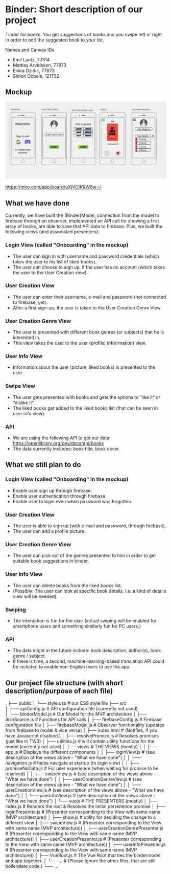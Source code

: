 # Binder: Short description of our project

Tinder for books. You get suggestions of books and you swipe left or right in order to add the suggested book to your list.

Names and Canvas IDs

- Emil Lantz, 77314
- Mattias Arvidsson, 77973
- Elvira Dzidic, 77673 
- Simon Döbele, 121732


## Mockup
![alt text](screens.png)

https://miro.com/app/board/uXjVOIKRW6w=/

## What we have done
Currently, we have built the (Binder)Model, connection from the model to firebase through an observer, implemented an API call for showing a first array of books, are able to save that API data to firebase. Plus, we built the following views (and associated presenters):

### Login View (called "Onboarding" in the mockup)
- The user can sign in with username and password credentials (which takes the user to his list of liked books).
- The user can choose to sign up, if the user has no account (which takes the user to the User Creation view).

### User Creation View
- The user can enter their username, e-mail and password (not connected to firebase, yet).
- After a first sign-up, the user is taken to the User Creation Genre View.

### User Creation Genre View
- The user is presented with different book genres (or subjects) that he is interested in.
- This view takes the user to the user (profile) info(rmation) view.

### User Info View
- Information about the user (picture, liked books) is presented to the user.

### Swipe View
- The user gets presented with books and gets the options to “like it” or “dislike it”.
- The liked books get added to the liked books list (that can be seen in user info view).

### API
- We are using the following API to get our data: https://openlibrary.org/dev/docs/api/books
- The data currently includes: book title, book cover. 


## What we still plan to do

### Login View (called "Onboarding" in the mockup)
- Enable user sign up through firebase.
- Enable user authentication through firebase.
- Enable user to login even when password was forgotten.

### User Creation View
- The user is able to sign up (with e-mail and password, through firebase).
- The user can add a profile picture.

### User Creation Genre View
- The user can pick out of the genres presented to him in order to get suitable book suggestions in binder.

### User Info View
- The user can delete books from the liked books list.
- (Possibly: The user can look at specific book details, i.e. a kind of details view will be needed).

### Swiping
- The interaction is fun for the user (actual swiping will be enabled for smartphone users and something similarly fun for PC users.)

### API
- The data might in the future include: book description, author(s), book genre / subject.
- If there is time, a second, machine-learning-based translation API could be included to enable non-English users to use the app.


## Our project file structure (with short description/purpose of each file)
.
├── public
│   └──  style.css          # our CSS style file
├── src                     
│   ├── apiConfig.js           # API configuration file (currently not used)       
│   ├── binderModel.js         # Our Model for the MVP architecture
│   ├── dishSource.js          # Functions for API calls
│   ├── firebaseConfig.js      # Firebase configuration file
│   ├── firebaseModel.js       # Observer functionality (updates from firebase to model & vice versa)
│   ├── index.html             # (Notifies, if you have Javascript disabled.)
│   ├── resolvePromise.js      # Resolves promises (just like in TW3)
│   ├── utilities.js           # will contain utility functions for the model (currently not used)
│   ├── views                  # THE VIEWS (mostly)
│   │   ├── app.js                     # Displays the different components
│   │   ├── loginView.js               # (see description of the views above - "What we have done")
│   │   ├── navigation.js              # helps navigate at startup (to login view)
│   │   ├── promiseNoData.js           # For user experience (when waiting for promise to be resolved)
│   │   ├── swipeView.js               # (see description of the views above - "What we have done")
│   │   ├── userCreationGenreView.js   # (see description of the views above - "What we have done")
│   │   ├── userCreationView.js        # (see description of the views above - "What we have done")
│   │   └── userInfoView.js            # (see description of the views above - "What we have done")
│   └── vuejs                  # THE PRESENTERS (mostly) 
│       ├── index.js                        # Renders the root & Resolves the initial persistence promise
│       ├── loginPresenter.js               # (Presenter corresponding to the View with same name (MVP architecture))
│       ├── show.js                         # utility for deciding the change to a different view
│       ├── swipeView.js                    # (Presenter corresponding to the View with same name (MVP architecture))
│       ├── userCreationGenrePresenter.js   # (Presenter corresponding to the View with same name (MVP architecture))
│       ├── userCreationPresenter.js        # (Presenter corresponding to the View with same name (MVP architecture))
│       ├── userInfoPresenter.js            # (Presenter corresponding to the View with same name (MVP architecture))
│       ├── VueRoot.js                      # The Vue Root that ties the bindermodel and app together.
│       └── ...                             # (Please ignore the other files, that are still boilerplate code.)
└── ...
